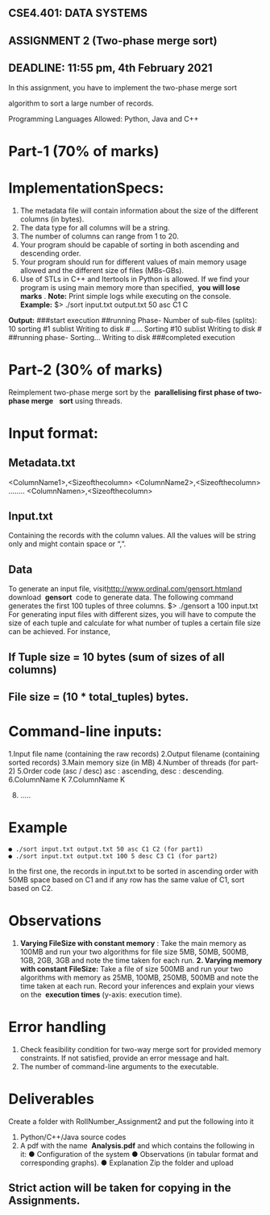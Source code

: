 ## CSE4.401: DATA SYSTEMS

## ASSIGNMENT 2 (Two-phase merge sort)

## DEADLINE: ​​11:55 pm, 4th February 2021

 In this assignment, you have to implement the two-phase merge sort

 algorithm to sort a large number of records.

 Programming Languages Allowed: ​Python, Java and C++

# Part-1 (70% of marks)

# Implementation​​​​Specs:

1. The metadata file will contain information about the size of the
    different columns (in bytes).
2. The data type for all columns will be a string.
3. The number of columns can range from 1 to 20.
4. Your​​​ program​​​ should​​​ be ​​​capable ​​​of​​​ sorting ​​​in ​​​both ​​​ascending ​​​and​​​
    descending​​​ order.
5. Your program should run for different values of main memory usage
    allowed and the different size of files (MBs-GBs).
6. Use of STLs in C++ and Itertools in Python is allowed.
If we find your program is using main memory more than specified, ​​ **you will
lose marks** ​​​.
**Note:** ​​​Print simple logs while executing on the console.
**Example:**
$> ./sort input.txt output.txt 50 asc C1 C


**Output:**
###start execution
##running Phase-
Number of sub-files (splits): 10
sorting #1 sublist
Writing to disk #
.....
Sorting #10 sublist
Writing to disk #
##running phase-
Sorting...
Writing to disk
###completed execution

# Part-2 (30% of marks)

Reimplement two-phase merge sort by the ​​ **parallelising first phase of
two-phase merge** ​ ​ **sort** ​​​using threads.

# Input format:

## Metadata.txt

<ColumnName​​​​1>,<Size​​​​of​​​​the​​​​column>
<ColumnName​​​​2>,<Size​​​​of​​​​the​​​​column>
........
<ColumnName​​​​n>,<Size​​​​of​​​​the​​​​column>

## Input.txt


Containing the records with the column values. All the values will be string
only and might contain space or “,”.

## Data

To generate an input file, visit​​​​http://www.ordinal.com/gensort.html​and
download ​​ **gensort** ​ code to generate data.
The following command generates the first 100 tuples of three columns.
$> ./gensort a 100 input.txt
For generating input files with different sizes, you will have to compute the size of
each tuple and calculate for what number of tuples a certain file size can be
achieved. For instance,

## If Tuple size ​​​= 10 bytes (sum of sizes of all columns)

## File size ​​​= (10 * total_tuples) bytes.

# Command-line inputs:

1.Input file name (containing the raw records)
2.Output filename (containing sorted records)
3.Main memory size (in MB)
4.Number of threads (for part-2)
5.Order code (asc / desc) asc : ascending, desc : descending.
6.ColumnName K
7.ColumnName K

8. .....

# Example

```
● ./sort input.txt output.txt 50 asc C1 C2 (for part1)
● ./sort input.txt output.txt 100 5 desc C3 C1 (for part2)
```

In the first one, the records in input.txt to be sorted in ascending order with
50MB space based on C1 and if any row has the same value of C1, sort
based on C2.

# Observations

1. **Varying FileSize with constant memory** ​​​: Take the main memory as
    100MB and run​ ​your two algorithms for file size 5MB, 50MB, 500MB,
    1GB, 2GB, 3GB and note the time taken for each run.
**2. Varying memory with constant FileSize:** ​​​Take a file of size 500MB
    and run your​ ​two algorithms with memory as 25MB, 100MB, 250MB,
    500MB and note the time taken at each run.
Record your inferences and explain your views on the ​​ **execution times**
​​(y-axis: execution time).

# Error handling

1. Check feasibility condition for two-way merge sort for provided memory
    constraints. If not satisfied, provide an error message and halt.
2. The number of command-line arguments to the executable.

# Deliverables

Create a folder with RollNumber_Assignment2 and put the following into it

1. Python/C++/Java source codes
2. A pdf with the name ​ **Analysis.pdf** ​and which contains the following in it:
    ● Configuration of the system
    ● Observations (in tabular format and corresponding graphs).
    ● Explanation
Zip the folder and upload

## Strict action will be taken for copying in the Assignments.


